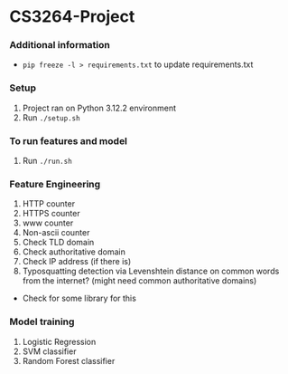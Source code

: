 # CS3264-Project

### Additional information
- `pip freeze -l > requirements.txt` to update requirements.txt

### Setup
1) Project ran on Python 3.12.2 environment
2) Run `./setup.sh`

### To run features and model
1) Run `./run.sh`

### Feature Engineering

1) HTTP counter
2) HTTPS counter
3) www counter
4) Non-ascii counter
5) Check TLD domain
6) Check authoritative domain
7) Check IP address (if there is)
8) Typosquatting detection via Levenshtein distance on common words from the internet? (might need common authoritative domains)
- Check for some library for this

### Model training

1) Logistic Regression
2) SVM classifier
3) Random Forest classifier